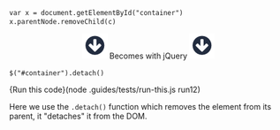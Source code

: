 ```
var x = document.getElementById("container")
x.parentNode.removeChild(c)
```

<p style="text-align:center;"> <img src=".guides/img/arrow_down.png" class="arrow_down" /> Becomes with jQuery <img src=".guides/img/arrow_down.png" class="arrow_down" /> </p>

```
$("#container").detach()
```
{Run this code}(node .guides/tests/run-this.js run12)

Here we use the `.detach()` function which removes the element from its parent, it "detaches" it from the DOM.